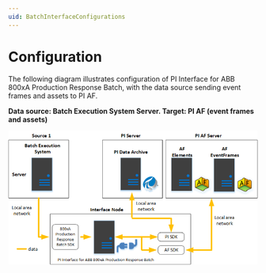 ```yaml
---
uid: BatchInterfaceConfigurations
---
```


# Configuration

The following diagram illustrates configuration of PI Interface for ABB 800xA Production Response Batch, with the data source sending event frames and assets to PI AF.

**Data source: Batch Execution System Server. Target: PI AF (event frames and assets)**

![Data source target](../../images/data-source-target.png)